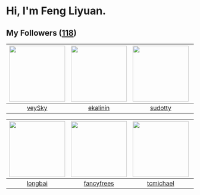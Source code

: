 # Hi, I'm Feng Liyuan.

## My Followers ([118](https://github.com/SunRunAway?tab=followers))

| <img src="https://avatars.githubusercontent.com/u/3190043?v=4" width="150" height="150" /> | <img src="https://avatars.githubusercontent.com/u/234891?v=4" width="150" height="150" /> | <img src="https://avatars.githubusercontent.com/u/4898483?v=4" width="150" height="150" /> | <img src="https://avatars.githubusercontent.com/u/588162?v=4" width="150" height="150" /> |
| :----------------------------------------------------------------------------------------: | :---------------------------------------------------------------------------------------: | :----------------------------------------------------------------------------------------: | :---------------------------------------------------------------------------------------: |
|                             [veySky](https://github.com/veySky)                            |                          [ekalinin](https://github.com/ekalinin)                          |                            [sudotty](https://github.com/sudotty)                           |                            [ylm201](https://github.com/ylm201)                            |

| <img src="https://avatars.githubusercontent.com/u/1204301?v=4" width="150" height="150" /> | <img src="https://avatars.githubusercontent.com/u/3293915?v=4" width="150" height="150" /> | <img src="https://avatars.githubusercontent.com/u/1506474?v=4" width="150" height="150" /> | <img src="https://avatars.githubusercontent.com/u/3427324?v=4" width="150" height="150" /> |
| :----------------------------------------------------------------------------------------: | :----------------------------------------------------------------------------------------: | :----------------------------------------------------------------------------------------: | :----------------------------------------------------------------------------------------: |
|                            [longbai](https://github.com/longbai)                           |                         [fancyfrees](https://github.com/fancyfrees)                        |                          [tcmichael](https://github.com/tcmichael)                         |                         [hawkingrei](https://github.com/hawkingrei)                        |